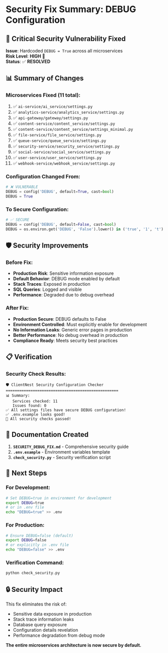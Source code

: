 # Security Fix Summary: DEBUG Configuration

## 🚨 Critical Security Vulnerability Fixed

**Issue**: Hardcoded `DEBUG = True` across all microservices  
**Risk Level**: **HIGH** 🔴  
**Status**: ✅ **RESOLVED**

## 📊 Summary of Changes

### Microservices Fixed (11 total):
1. ✅ `ai-service/ai_service/settings.py`
2. ✅ `analytics-service/analytics_service/settings.py`
3. ✅ `api-gateway/gateway/settings.py`
4. ✅ `content-service/content_service/settings.py`
5. ✅ `content-service/content_service/settings_minimal.py`
6. ✅ `file-service/file_service/settings.py`
7. ✅ `queue-service/queue_service/settings.py`
8. ✅ `security-service/security_service/settings.py`
9. ✅ `social-service/social_service/settings.py`
10. ✅ `user-service/user_service/settings.py`
11. ✅ `webhook-service/webhook_service/settings.py`

### Configuration Changed From:
```python
# ❌ VULNERABLE
DEBUG = config('DEBUG', default=True, cast=bool)
DEBUG = True
```

### To Secure Configuration:
```python
# ✅ SECURE
DEBUG = config('DEBUG', default=False, cast=bool)
DEBUG = os.environ.get('DEBUG', 'False').lower() in ('true', '1', 't')
```

## 🛡️ Security Improvements

### Before Fix:
- **Production Risk**: Sensitive information exposure
- **Default Behavior**: DEBUG mode enabled by default
- **Stack Traces**: Exposed in production
- **SQL Queries**: Logged and visible
- **Performance**: Degraded due to debug overhead

### After Fix:
- **Production Secure**: DEBUG defaults to False
- **Environment Controlled**: Must explicitly enable for development
- **No Information Leaks**: Generic error pages in production
- **Better Performance**: No debug overhead in production
- **Compliance Ready**: Meets security best practices

## 📋 Verification

### Security Check Results:
```
🛡️ ClientNest Security Configuration Checker
==================================================
📊 Summary:
   Services checked: 11
   Issues found: 0
✅ All settings files have secure DEBUG configuration!
✅ .env.example looks good!
🎉 All security checks passed!
```

## 📝 Documentation Created

1. **`SECURITY_DEBUG_FIX.md`** - Comprehensive security guide
2. **`.env.example`** - Environment variables template
3. **`check_security.py`** - Security verification script

## 🚀 Next Steps

### For Development:
```bash
# Set DEBUG=true in environment for development
export DEBUG=true
# or in .env file
echo "DEBUG=true" >> .env
```

### For Production:
```bash
# Ensure DEBUG=false (default)
export DEBUG=false
# or explicitly in .env file
echo "DEBUG=false" >> .env
```

### Verification Command:
```bash
python check_security.py
```

## 🔒 Security Impact

This fix eliminates the risk of:
- Sensitive data exposure in production
- Stack trace information leaks
- Database query exposure
- Configuration details revelation
- Performance degradation from debug mode

**The entire microservices architecture is now secure by default.**
